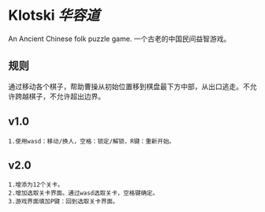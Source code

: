 # Klotski $华容道$
An Ancient Chinese folk puzzle game.
一个古老的中国民间益智游戏。
## 规则
通过移动各个棋子，帮助曹操从初始位置移到棋盘最下方中部，从出口逃走。不允许跨越棋子，不允许超出边界。
## v1.0
```
1.使用wasd：移动/换人，空格：锁定/解锁，R键：重新开始。
```
## v2.0
```
1.增添为12个关卡。
2.增加选取关卡界面。通过wasd选取关卡，空格键确定。
3.游戏界面填加P键：回到选取关卡界面。
```
